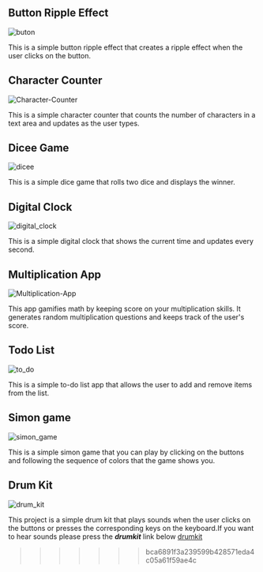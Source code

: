 
## Button Ripple Effect
![buton](https://github.com/Celeness/JavaScript_Projects/assets/95719238/a9ef76c5-517f-4a14-b35a-fc839fd9cfd6)

This is a simple button ripple effect that creates a ripple effect when the user clicks on the button.

## Character Counter
![Character-Counter](https://github.com/Celeness/JavaScript_Projects/assets/95719238/59b44885-9497-4bc0-9bcb-f8149ef8ed2e)

This is a simple character counter that counts the number of characters in a text area and updates as the user types.

## Dicee Game
![dicee](https://github.com/Celeness/JavaScript_Projects/assets/95719238/407baca4-fba4-4cf8-9453-8b5ca5f0e6fe)

This is a simple dice game that rolls two dice and displays the winner.

## Digital Clock
![digital_clock](https://github.com/Celeness/JavaScript_Projects/assets/95719238/da7b5802-e4ee-4dce-a4b0-248101be2786)

This is a simple digital clock that shows the current time and updates every second.

## Multiplication App
![Multiplication-App](https://github.com/Celeness/JavaScript_Projects/assets/95719238/74823b7e-0ee5-4e84-81f0-c89bf72b9956)

This app gamifies math by keeping score on your multiplication skills. It generates random multiplication questions and keeps track of the user's score.

## Todo List
![to_do](https://github.com/Celeness/JavaScript_Projects/assets/95719238/2d893272-7401-490f-bd94-67230e3ca6a5)

This is a simple to-do list app that allows the user to add and remove items from the list.

## Simon game
![simon_game](https://github.com/Celeness/JavaScript_Projects/assets/95719238/b89e78ae-fdd9-470c-8e1f-a07ee05bb190)

This is a simple simon game that you can play by clicking on the buttons and following the sequence of colors that the game shows you.

## Drum Kit
![drum_kit](https://github.com/Celeness/JavaScript_Projects/assets/95719238/b0988e14-169d-4242-bb29-a3ae5b2730da)

This project is a simple drum kit that plays sounds when the user clicks on the buttons or presses the corresponding keys on the keyboard.If you want to hear sounds please press the **_drumkit_** link below
[drumkit](https://github.com/Celeness/JavaScript_Projects/assets/95719238/cb6f330e-481b-4994-b24e-0c5dfe5bdba0)
>>>>>>> bca6891f3a239599b428571eda4c05a61f59ae4c
